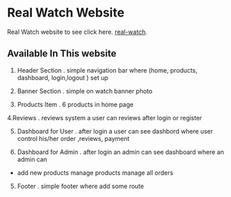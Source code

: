 # Real Watch Website

Real Watch website to see click here. [real-watch](https://real-watch.web.app/).

## Available In This website

1. Header Section
   . simple navigation bar where (home, products, dashboard, login,logout ) set up

2. Banner Section
   . simple on watch banner photo

3. Products Item
   . 6 products in home page

4.Reviews
. reviews system a user can reviews after login or register

5. Dashboard for User
   . after login a user can see dashbord where user control his/her order ,reviews, payment

6. Dashboard for Admin
   . after login an admin can see dashboard where an admin can

- add new products
  manage products
  manage all orders

5. Footer
   . simple footer where add some route
